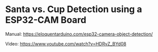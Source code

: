 # Santa vs. Cup Detection using a ESP32-CAM Board

Manual: https://eloquentarduino.com/esp32-camera-object-detection/

Video: https://www.youtube.com/watch?v=HDRvZ_BYd08
